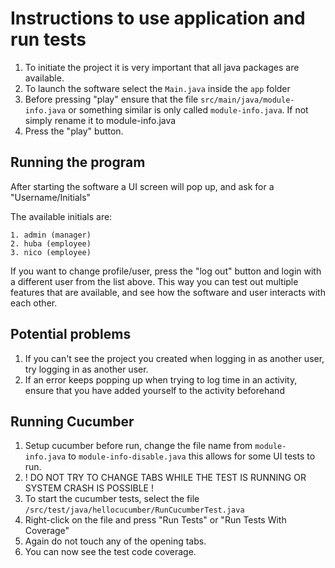  # Instructions to use application and run tests #

1) To initiate the project it is very important that all java packages are available. 
2) To launch the software select the `Main.java` inside the `app` folder 
3) Before pressing "play" ensure that the file `src/main/java/module-info.java` or something similar is only called `module-info.java`. If not simply rename it to module-info.java
4) Press the "play" button. 

## Running the program

After starting the software a UI screen will pop up, and ask for a "Username/Initials"

The available initials are:

```
1. admin (manager)
2. huba (employee)
3. nico (employee)
```

If you want to change profile/user, press the "log out" button and login with a different user from the list above.
This way you can test out multiple features that are available, and see how the software and user interacts with each other.

## Potential problems

1. If you can't see the project you created when logging in as another user, try logging in as another user. 
2. If an error keeps popping up when trying to log time in an activity, ensure that you have added yourself to the activity beforehand

## Running Cucumber 

1) Setup cucumber before run,  change the file name from `module-info.java` to `module-info-disable.java` this allows for some UI tests to run. 
2)  ! DO NOT TRY TO CHANGE TABS WHILE THE TEST IS RUNNING OR SYSTEM CRASH IS POSSIBLE ! 
3) To start the cucumber tests, select the file `/src/test/java/hellocucumber/RunCucumberTest.java` 
4) Right-click on the file and press "Run Tests" or "Run Tests With Coverage" 
5) Again do not touch any of the opening tabs. 
6) You can now see the test code coverage. 
